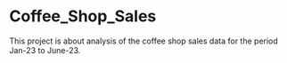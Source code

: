 # Coffee_Shop_Sales
This project is about analysis of the coffee shop sales data for the period Jan-23 to June-23.
